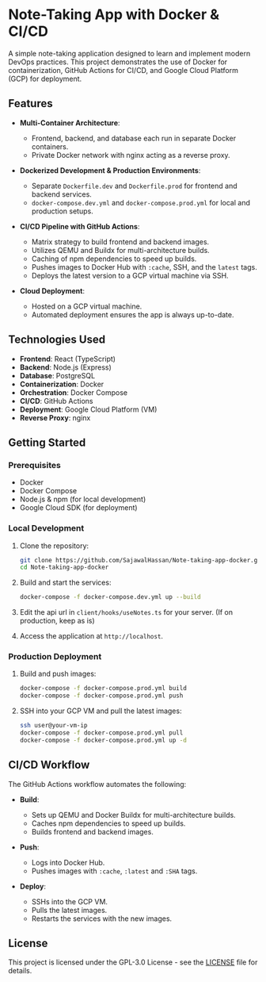# Note-Taking App with Docker & CI/CD

A simple note-taking application designed to learn and implement modern DevOps practices. This project demonstrates the use of Docker for containerization, GitHub Actions for CI/CD, and Google Cloud Platform (GCP) for deployment.

## Features

- **Multi-Container Architecture**:

  - Frontend, backend, and database each run in separate Docker containers.
  - Private Docker network with nginx acting as a reverse proxy.

- **Dockerized Development & Production Environments**:

  - Separate `Dockerfile.dev` and `Dockerfile.prod` for frontend and backend services.
  - `docker-compose.dev.yml` and `docker-compose.prod.yml` for local and production setups.

- **CI/CD Pipeline with GitHub Actions**:

  - Matrix strategy to build frontend and backend images.
  - Utilizes QEMU and Buildx for multi-architecture builds.
  - Caching of npm dependencies to speed up builds.
  - Pushes images to Docker Hub with `:cache`, SSH, and the `latest` tags.
  - Deploys the latest version to a GCP virtual machine via SSH.

- **Cloud Deployment**:

  - Hosted on a GCP virtual machine.
  - Automated deployment ensures the app is always up-to-date.

## Technologies Used

- **Frontend**: React (TypeScript)
- **Backend**: Node.js (Express)
- **Database**: PostgreSQL
- **Containerization**: Docker
- **Orchestration**: Docker Compose
- **CI/CD**: GitHub Actions
- **Deployment**: Google Cloud Platform (VM)
- **Reverse Proxy**: nginx

## Getting Started

### Prerequisites

- Docker
- Docker Compose
- Node.js & npm (for local development)
- Google Cloud SDK (for deployment)

### Local Development

1. Clone the repository:

   ```bash
   git clone https://github.com/SajawalHassan/Note-taking-app-docker.git
   cd Note-taking-app-docker
   ```

2. Build and start the services:

   ```bash
   docker-compose -f docker-compose.dev.yml up --build
   ```

3. Edit the api url in `client/hooks/useNotes.ts` for your server. (If on production, keep as is)

4. Access the application at `http://localhost`.

### Production Deployment

1. Build and push images:

   ```bash
   docker-compose -f docker-compose.prod.yml build
   docker-compose -f docker-compose.prod.yml push
   ```

2. SSH into your GCP VM and pull the latest images:

   ```bash
   ssh user@your-vm-ip
   docker-compose -f docker-compose.prod.yml pull
   docker-compose -f docker-compose.prod.yml up -d
   ```

## CI/CD Workflow

The GitHub Actions workflow automates the following:

- **Build**:

  - Sets up QEMU and Docker Buildx for multi-architecture builds.
  - Caches npm dependencies to speed up builds.
  - Builds frontend and backend images.

- **Push**:

  - Logs into Docker Hub.
  - Pushes images with `:cache`, `:latest` and `:SHA` tags.

- **Deploy**:

  - SSHs into the GCP VM.
  - Pulls the latest images.
  - Restarts the services with the new images.

## License

This project is licensed under the GPL-3.0 License - see the [LICENSE](LICENSE) file for details.
